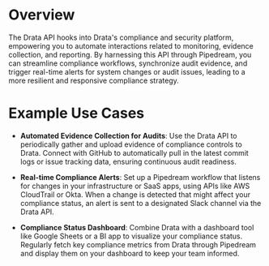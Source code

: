 # Overview

The Drata API hooks into Drata's compliance and security platform, empowering you to automate interactions related to monitoring, evidence collection, and reporting. By harnessing this API through Pipedream, you can streamline compliance workflows, synchronize audit evidence, and trigger real-time alerts for system changes or audit issues, leading to a more resilient and responsive compliance strategy.

# Example Use Cases

- **Automated Evidence Collection for Audits**: Use the Drata API to periodically gather and upload evidence of compliance controls to Drata. Connect with GitHub to automatically pull in the latest commit logs or issue tracking data, ensuring continuous audit readiness.

- **Real-time Compliance Alerts**: Set up a Pipedream workflow that listens for changes in your infrastructure or SaaS apps, using APIs like AWS CloudTrail or Okta. When a change is detected that might affect your compliance status, an alert is sent to a designated Slack channel via the Drata API.

- **Compliance Status Dashboard**: Combine Drata with a dashboard tool like Google Sheets or a BI app to visualize your compliance status. Regularly fetch key compliance metrics from Drata through Pipedream and display them on your dashboard to keep your team informed.
